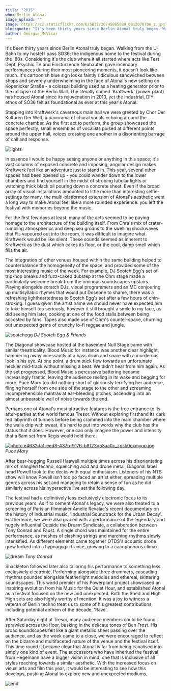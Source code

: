 ```yaml
---
title: "2015"
who: Berlin Atonal
image_upload: ""
image: https://c2.staticflickr.com/6/5832/20745865689_08120707be_z.jpg
blockquote: "It's been thirty years since Berlin Atonal truly began. Walking from the U-Bahn to my hostel I pass SO36; the indigenous home to the festival during the '80s. Considering it's the club where it all started where acts like Test Dept, Psychic TV and Einstürzende Neubauten gave incendary performances during their most pioneering moments, it doesn't look like much. It's cartoonish blue sign looks faintly ridiculous sandwiched between shops and severely underwhelming in the face of Atonal's new setting on Köpenicker Straße - a colossal building used as a heating generator prior to the collapse of the Berlin Wall. The literally named 'Kraftwerk' (power plant) has housed Atonal since its rejuvenation in 2013, yet the industrial, DIY ethos of SO36 felt as foundational as ever at this year's Atonal. "
author: Georgie_McVicar
---
```

It's been thirty years since Berlin Atonal truly began. Walking from the U-Bahn to my hostel I pass SO36; the indigenous home to the festival during the '80s. Considering it's the club where it all started where acts like Test Dept, Psychic TV and Einstürzende Neubauten gave incendary performances during their most pioneering moments, it doesn't look like much. It's cartoonish blue sign looks faintly ridiculous sandwiched between shops and severely underwhelming in the face of Atonal's new setting on Köpenicker Straße - a colossal building used as a heating generator prior to the collapse of the Berlin Wall. The literally named 'Kraftwerk' (power plant) has housed Atonal since its rejuvenation in 2013, yet the industrial, DIY ethos of SO36 felt as foundational as ever at this year's Atonal. 

Stepping into Kraftwerk's cavernous main hall we were greeted by Chor Der Kulturen Der Welt, a panorama of choral vocals echoing around the concrete chamber. As the first act to perform, the group showcased the space perfectly, small ensembles of vocalists poised at different points around the upper hall, voices crossing one another in a disorienting barrage of call and response. 

![lights](https://c2.staticflickr.com/6/5718/20922921312_0003c8cf22_b.jpg)

In essence I would be happy seeing anyone or anything in this space; it's vast columns of exposed concrete and imposing, angular design makes Kraftwerk feel like an adventure just to stand in. This year, several other spaces had been opened up - you could wander down to the lower chambers and find yourself in the midst of strobing tubular lights or watching thick black oil pouring down a concrete sheet. Even if the broad array of visual installations amounted to little more than interesting selfie-settings for many, the multi-platformed extension of Atonal's aesthetic went a long way to make Atonal feel like a more rounded experience: you left the festival with memories beyond the music.

For the first few days at least, many of the acts seemed to be paying homage to the architecture of the building itself. From Chra's mix of crater-rumbling atmospherics and deep sea groans to the swelling shockwaves that Fis vapoured out into the room, it was difficult to imagine what Kraftwerk would be like silent. These sounds seemed as inherent to Kraftwerk as the dust which cakes its floor, or the cool, damp smell which fills the air. 

The integration of other venues housed within the same building helped to counterbalance the homogeneity of the space, and provided some of the most interesting music of the week. For example, DJ Scotch Egg's set of trip-hop breaks and fuzz-caked dubstep at the Ohm stage made a particularly welcome break from the ominous soundscapes upstairs. Playing alongside scratch DJs, visual programmers and an MC conjouring up multisyllabic rhymes that would put Doseone to shame, there was a refreshing lightheartedness to Scotch Egg's set after a few hours of chin-stroking. I guess given the artist name we should never have expected him to take himself too seriously, however it still brought a smile to my face, as did seeing him later, cooking at one of the food stalls between being accosted by fans. Tapes also made use of Ohm's counter-space, churning out unexpected gems of crunchy lo-fi reggae and jungle.

![scotchegg](https://c1.staticflickr.com/1/782/20745890399_b3f90efda2_b.jpg)
_DJ Scotch Egg & Friends_

The Diagonal showcase hosted at the basement Null Stage came with similar theatricality. Blood Music for instance was another clear highlight, hammering away incessantly at a bass drum and snare with a murderous look in his eye. At one point, a drum stick flew towards an unfortunate heckler mid-track without missing a beat. We didn't hear from him again. As the set progressed, Blood Music's percussive battering became increasingly frantic, leaving the audience reeling in its wake and begging for more. Puce Mary too did nothing short of gloriously terrifying her audience, flinging herself from one side of the stage to the other and screaming incomprehensible mantras at ear-bleeding pitches, ascending into an almost unbearable wall of noise towards the end.

Perhaps one of Atonal's most attractive features is the free entrance to its after-parties at the world famous Tresor. Without exploring firsthand its dark red labyrinth of tunnels before being crammed into the main chamber where the walls drip with sweat, it's hard to put into words why the club has the status that it does. However, one can only imagine the power and intensity that a 6am set from Regis would hold there.

<a href="http://s86.photobucket.com/user/georgemc25/media/e4632da1-eed8-437b-9176-b8123d53aa0c_zpsk0oxmyqp.jpg.html" target="_blank"><img src="http://i86.photobucket.com/albums/k114/georgemc25/e4632da1-eed8-437b-9176-b8123d53aa0c_zpsk0oxmyqp.jpg" border="0" alt=" photo e4632da1-eed8-437b-9176-b8123d53aa0c_zpsk0oxmyqp.jpg"/></a>
_Puce Mary_

After bear-hugging Russell Haswell multiple times across his disorientating mix of mangled techno, squelching acid and drone metal, Diagonal label head Powell took to the decks with equal enthusiasm. Listeners of his NTS show will know Powell isn't too po faced an artist either, spreading multiple genres across his set and managing to retain a sense of fun as he did similarly across his hyperactive live set the following day.

The festival had a definitively less exclusively electronic focus to its previous years. As if to cement Atonal's legacy, we were also treated to a screening of Parisian filmmaker Amelie Revalac's recent documentary on the history of industrial music, 'Industrial Soundtrack for the Urban Decay'. Furthermore, we were also graced with a performance of the legendary and hugely influential Outside the Dream Syndicate, a collaboration between Tony Conrad and Faust. A single chord was maintained for the entire performance, as meshes of clashing strings and marching rhythms slowly intensified. As different elements came together OTDS's acoustic drone grew locked into a hypnagogic trance, growing to a cacophonous climax.

![dream](https://c2.staticflickr.com/6/5815/20311691503_9352866327_b.jpg)
_Tony Conrad_

Shackleton followed later also tailoring his performance to something less exclusively electronic. Performing alongside three drummers, cascading rhythms pounded alongside featherlight melodies and ethereal, skittering soundscapes. This world premier of his Powerplant project showcased an inspiring evolution from his Music for the Quiet Hour, and established Atonal as a festival focused on the new and unexpected. Both the Shed and High High sets are also highly worthy of mention. It was a joy to witness a veteran of Berlin techno treat us to some of his greatest contributions, including potential anthem of the decade, 'Rave'.

After Saturday night at Tresor, many audience members could be found sprawled across the floor, basking in the delicate tones of Ben Frost. His broad soundscapes felt like a giant metallic sheet passing over the audience, and as the week came to a close, we were encouraged to reflect on the bizarre and multifaceted nature of the venue and the festival itself. This time round it became clear that Atonal is far from being canalised into simply one kind of event. The successors who have inherited the festival from Hegemann have a bigger vision in mind; one that is inclusive of all styles reaching towards a similar aesthetic. With the increased focus on visual arts and film this year, it would be interesting to see how this develops, pushing Atonal to explore new and unexpected mediums.

![end](https://c2.staticflickr.com/6/5775/20744911728_687a89e4b8_b.jpg)
